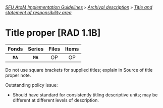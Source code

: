 ###### [SFU AtoM Implementation Guidelines](../README.md) `>` [Archival description](archival-description-overview.md) `>` [Title and statement of responsibility area](title-area.md)

# Title proper [RAD 1.1B]

| Fonds 	| Series 	| Files 	| Items 	|
|:-----:	|:------:	|:-----:	|:-----:	|
|**`MA`** |**`MA`** |   OP  	|   OP  	|

Do not use square brackets for supplied titles; explain in Source of title proper note.

Outstanding policy issue:
- Should have standard for consistently titling descriptive units; may be different at different levels
of description.
